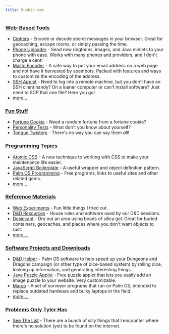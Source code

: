 ```yaml
---
title: Rumkin.com
---
```


### [Web-Based Tools](tools/)

* [Ciphers](tools/cipher/) - Encode or decode secret messages in your browser. Great for geocaching, escape rooms, or simply passing the time.
* [Phone Uploader](tools/sprint/) - Send new ringtones, images, and Java midlets to your phone with ease.  Works with many phones and providers, and I don't charge a cent!
* [Mailto Encoder](tools/mailto_encoder/) - A safe way to put your email address on a web page and not have it harvested by spambots.  Packed with features and ways to customize the encoding of the address.
* [SSH Applet](tools/ssh/) - Need to log into a remote machine, but you don't have an SSH client handy?  On a loaner computer or can't install software?  Just need to SCP that one file?  Here you go!
* [more ...](tools/)

### [Fun Stuff](fun/)

* [Fortune Cookie](fun/fortune-cookie/) - Need a random fortune from a fortune cookie?
* [Personality Tests](fun/tests/) - What don't you know about yourself?
* [Tongue Twisters](fun/tongue-twisters/) - There's no way you can say them *all*!

### [Programming Topics](programming/)

* [Atomic CSS](programming/atomic-css/) - A new technique to working with CSS to make your maintenance life easier.
* [JavaScript Boilerplate](programming/js-boilerplate/) - A useful wrapper and object definition pattern.
* [Palm OS Programming](programming/palm/) - Free programs, links to useful sites and other related gems.
* [more ...](programming/)

### [Reference Materials](reference/)

* [Web Experiments](reference/web/) - Fun little things I tried out.
* [D&D Resources](reference/dnd/) - House rules and software used by our D&D sessions.
* [Desiccant](reference/desiccant/) - Dry out an area using beads of silica gel. Great for buried containers, geocaches, and places where you don't want objects to rust.
* [more ...](reference/)

### [Software Projects and Downloads](software/)

* [D&D Helper](software/dnd_helper/) - Palm OS software to help speed up your Dungeons and Dragons campaign (or other type of dice-based system) by rolling dice, looking up information, and generating interesting things.
* [Java Puzzle Applet](software/puzzle/) - Free puzzle applet that lets you easily add an image puzzle to your website.  Very customizable.
* [Marco](software/marco/) - A set of surveyor programs that run on Palm OS, intended to replace outdated hardware and bulky laptops in the field.
* [more ...](software/)

### [Problems Only Tyler Has](problems/)

* [See The List](problems/) - There are a bunch of silly things that I encounter where there's no solution (yet) to be found on the internet.

